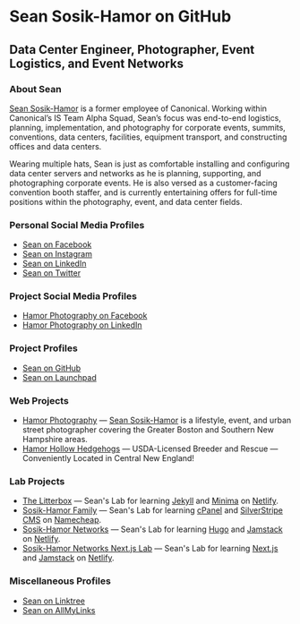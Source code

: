 # Sean Sosik-Hamor on GitHub
## Data Center Engineer, Photographer, Event Logistics, and Event Networks
### About Sean
[Sean Sosik-Hamor](https://www.hamor.com/) is a former employee of Canonical. Working within Canonical’s IS Team Alpha Squad, Sean’s focus was end-to-end logistics, planning, implementation, and photography for corporate events, summits, conventions, data centers, facilities, equipment transport, and constructing offices and data centers.

Wearing multiple hats, Sean is just as comfortable installing and configuring data center servers and networks as he is planning, supporting, and photographing corporate events. He is also versed as a customer-facing convention booth staffer, and is currently entertaining offers for full-time positions within the photography, event, and data center fields.

### Personal Social Media Profiles
- [Sean on Facebook](https://www.facebook.com/Sciri/)
- [Sean on Instagram](https://www.instagram.com/SeanSosikHamor/)
- [Sean on LinkedIn](https://www.linkedin.com/in/sosikhamor/)
- [Sean on Twitter](https://twitter.com/sciri)

### Project Social Media Profiles
- [Hamor Photography on Facebook](https://www.facebook.com/HamorPhotography)
- [Hamor Photography on LinkedIn](https://www.linkedin.com/company/HamorPhotography/)

### Project Profiles
- [Sean on GitHub](https://github.com/SeanSosikHamor/)
- [Sean on Launchpad](https://launchpad.net/~sciri)

### Web Projects
- [Hamor Photography](https://www.hamor.com/) — [Sean Sosik-Hamor](https://www.hamor.com/) is a lifestyle, event, and urban street photographer covering the Greater Boston and Southern New Hampshire areas.
- [Hamor Hollow Hedgehogs](https://www.hamorhollow.com/) — USDA-Licensed Breeder and Rescue — Conveniently Located in Central New England!

### Lab Projects
- [The Litterbox](https://litterbox.org/) — Sean's Lab for learning [Jekyll](https://jekyllrb.com/) and [Minima](https://github.com/jekyll/minima) on [Netlify](https://www.netlify.com/).
- [Sosik-Hamor Family](https://sosik-hamor.com/) — Sean's Lab for learning [cPanel](https://www.cpanel.net/) and [SilverStripe CMS](https://www.silverstripe.org/) on [Namecheap](https://www.namecheap.com/).
- [Sosik-Hamor Networks](https://shn.nu/) — Sean's Lab for learning [Hugo](https://gohugo.io/) and [Jamstack](https://jamstack.org/) on [Netlify](https://www.netlify.com/).
- [Sosik-Hamor Networks Next.js Lab](https://nextjs.shn.nu/) — Sean's Lab for learning [Next.js](https://nextjs.org/) and [Jamstack](https://jamstack.org/) on [Netlify](https://www.netlify.com/).

### Miscellaneous Profiles
- [Sean on Linktree](https://linktr.ee/seansosikhamor)
- [Sean on AllMyLinks](https://allmylinks.com/seansosikhamor)

